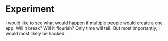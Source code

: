 # Experiment
I would like to see what would happen if multiple people would create a one app. Will it break? Will it flourish? Only time will tell. But most importantly, I would most likely be hacked. 
